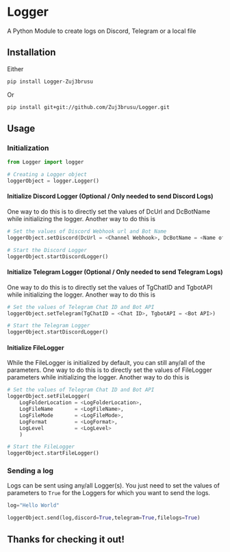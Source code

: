 # Logger
A Python Module to create logs on Discord, Telegram or a local file

## Installation
Either
```bash
pip install Logger-Zuj3brusu
```
Or
```bash
pip install git+git://github.com/Zuj3brusu/Logger.git
```

## Usage
### Initialization
```python
from Logger import logger

# Creating a Logger object
loggerObject = logger.Logger()
```

#### Initialize Discord Logger (Optional / Only needed to send Discord Logs)
One way to do this is to directly set the values of DcUrl and DcBotName while initializing the logger. Another way to do this is
```python
# Set the values of Discord Webhook url and Bot Name
loggerObject.setDiscord(DcUrl = <Channel Webhook>, DcBotName = <Name of the Bot>)

# Start the Discord Logger
loggerObject.startDiscordLogger()
```
#### Initialize Telegram Logger (Optional / Only needed to send Telegram Logs)
One way to do this is to directly set the values of TgChatID and TgbotAPI while initializing the logger. Another way to do this is
```python
# Set the values of Telegram Chat ID and Bot API
loggerObject.setTelegram(TgChatID = <Chat ID>, TgbotAPI = <Bot API>)

# Start the Telegram Logger
loggerObject.startDiscordLogger()
```

#### Initialize FileLogger
While the FileLogger is initialized by default, you can still any/all of the parameters.
One way to do this is to directly set the values of FileLogger parameters while initializing the logger. Another way to do this is
```python
# Set the values of Telegram Chat ID and Bot API
loggerObject.setFileLogger(
	LogFolderLocation = <LogFolderLocation>,
	LogFileName       = <LogFileName>,
	LogFileMode       = <LogFileMode>,
	LogFormat         = <LogFormat>,
	LogLevel          = <LogLevel>
	)

# Start the FileLogger
loggerObject.startFileLogger()
```

### Sending a log
Logs can be sent using any/all Logger(s). You just need to set the values of parameters to `True` for the Loggers for which you want to send the logs.
```python
log="Hello World"

loggerObject.send(log,discord=True,telegram=True,filelogs=True)
```

## Thanks for checking it out!
